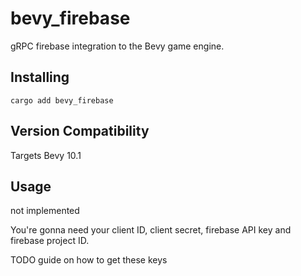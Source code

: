 # bevy_firebase

gRPC firebase integration to the Bevy game engine.

## Installing

`cargo add bevy_firebase`

## Version Compatibility

Targets Bevy 10.1

## Usage

not implemented

You're gonna need your client ID, client secret, firebase API key and firebase project ID.

TODO guide on how to get these keys